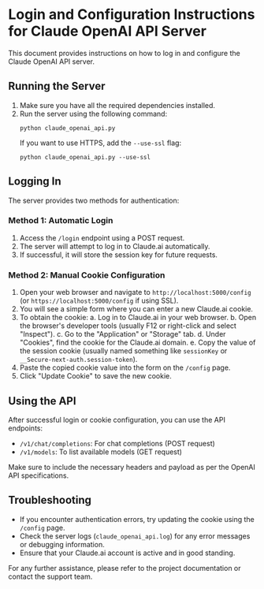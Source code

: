 # Login and Configuration Instructions for Claude OpenAI API Server

This document provides instructions on how to log in and configure the Claude OpenAI API server.

## Running the Server

1. Make sure you have all the required dependencies installed.
2. Run the server using the following command:
   ```
   python claude_openai_api.py
   ```
   If you want to use HTTPS, add the `--use-ssl` flag:
   ```
   python claude_openai_api.py --use-ssl
   ```

## Logging In

The server provides two methods for authentication:

### Method 1: Automatic Login

1. Access the `/login` endpoint using a POST request.
2. The server will attempt to log in to Claude.ai automatically.
3. If successful, it will store the session key for future requests.

### Method 2: Manual Cookie Configuration

1. Open your web browser and navigate to `http://localhost:5000/config` (or `https://localhost:5000/config` if using SSL).
2. You will see a simple form where you can enter a new Claude.ai cookie.
3. To obtain the cookie:
   a. Log in to Claude.ai in your web browser.
   b. Open the browser's developer tools (usually F12 or right-click and select "Inspect").
   c. Go to the "Application" or "Storage" tab.
   d. Under "Cookies", find the cookie for the Claude.ai domain.
   e. Copy the value of the session cookie (usually named something like `sessionKey` or `__Secure-next-auth.session-token`).
4. Paste the copied cookie value into the form on the `/config` page.
5. Click "Update Cookie" to save the new cookie.

## Using the API

After successful login or cookie configuration, you can use the API endpoints:

- `/v1/chat/completions`: For chat completions (POST request)
- `/v1/models`: To list available models (GET request)

Make sure to include the necessary headers and payload as per the OpenAI API specifications.

## Troubleshooting

- If you encounter authentication errors, try updating the cookie using the `/config` page.
- Check the server logs (`claude_openai_api.log`) for any error messages or debugging information.
- Ensure that your Claude.ai account is active and in good standing.

For any further assistance, please refer to the project documentation or contact the support team.